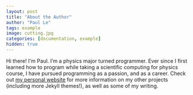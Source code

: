 ```yaml
---
layout: post
title: "About the Author"
author: "Paul Le"
tags: example
image: cutting.jpg
categories: [documentation, example]
hidden: true
---
```


Hi there! I'm Paul. I’m a physics major turned programmer. Ever since I first learned how to program while taking a scientific computing for physics course, I have pursued programming as a passion, and as a career. Check out [my personal website](https://www.lenpaul.com/) for more information on my other projects (including more Jekyll themes!), as well as some of my writing.
